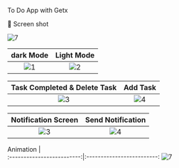To Do App with Getx

📸 Screen shot




![7]()


dark Mode             |  Light Mode
:-------------------------:|:-------------------------:
![1](https://user-images.githubusercontent.com/77027841/220623414-1b0d4352-4166-4f33-875d-d0241607d6f4.jpeg)  |  ![2](https://user-images.githubusercontent.com/77027841/220623581-d8628247-750a-429c-b2b5-39057a7c10b9.jpeg)

Task Completed & Delete Task            |  Add Task
:-------------------------:|:-------------------------:
![3](https://user-images.githubusercontent.com/77027841/220623709-cc0038e4-840f-4725-99cb-857d0456daf8.jpeg)  |  ![4](https://user-images.githubusercontent.com/77027841/220623788-97ccc63c-b92b-41df-b3ee-7138a57a883f.jpeg)


Notification Screen            |  Send Notification 
:-------------------------:|:-------------------------:
![3](https://user-images.githubusercontent.com/77027841/220624055-e0871d47-4244-444d-b7ee-203f56ff0b5b.jpeg)  |  ![4](https://user-images.githubusercontent.com/77027841/220624274-6fb18867-c96e-4919-ae92-dd0bc3b88ca6.jpeg)

Animation            |  
:-------------------------:|:-------------------------:
![7](https://user-images.githubusercontent.com/77027841/220624370-7d40be3a-64f3-4f33-b8ba-e1b6109db6d2.jpeg)
